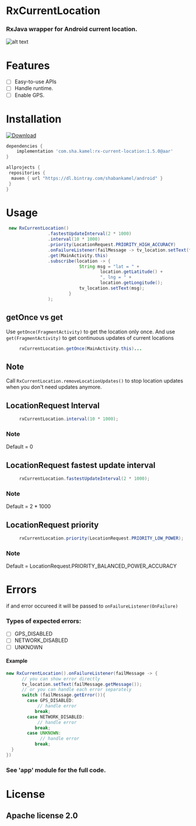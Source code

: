 # RxCurrentLocation
###  RxJava wrapper for Android current location.

![alt text](https://github.com/ShabanKamell/RxCurrentLocation/blob/master/blob/master/raw/mobile-location.png "Sample App")

# Features

 - [ ] Easy-to-use APIs
 - [ ] Handle runtime.
 - [ ] Enable GPS.

# Installation
[ ![Download](https://api.bintray.com/packages/shabankamel/android/rxcurrentlocation/images/download.svg) ](https://bintray.com/shabankamel/android/rxcurrentlocation/_latestVersion)
```groovy
dependencies {
    implementation 'com.sha.kamel:rx-current-location:1.5.0@aar'
}

allprojects {
 repositories { 
  maven { url "https://dl.bintray.com/shabankamel/android" } 
 }
}
```
# Usage
```java
 new RxCurrentLocation()
                .fastestUpdateInterval(2 * 1000)
                .interval(10 * 1000)
                .priority(LocationRequest.PRIORITY_HIGH_ACCURACY)
                .onFailureListener(failMessage -> tv_location.setText(failMessage.getMessage()))
                .get(MainActivity.this)
                .subscribe(location -> {
                            String msg = "lat = " +
                                    location.getLatitude() +
                                    ", lng = " +
                                    location.getLongitude();
                            tv_location.setText(msg);
                        }
                );
```
## getOnce vs get
Use `getOnce(FragmentActivity)` to get the location only once. And use `get(FragmentActivity)` to get continuous updates of current locations
```java
     rxCurrentLocation.getOnce(MainActivity.this)...
```
## Note
Call `RxCurrentLocation.removeLocationUpdates()` to stop location updates when you don't need updates anymore.

## LocationRequest Interval
```java
     rxCurrentLocation.interval(10 * 1000);
```
### Note
Default = 0

## LocationRequest fastest update interval
```java
     rxCurrentLocation.fastestUpdateInterval(2 * 1000);
```
### Note
Default = 2 * 1000

## LocationRequest priority

```java
     rxCurrentLocation.priority(LocationRequest.PRIORITY_LOW_POWER);
```
### Note
Default = LocationRequest.PRIORITY_BALANCED_POWER_ACCURACY

# Errors
if and error occureed it will be passed to `onFailureListener(OnFailure)`
### Types of expected errors:

 - [ ] GPS_DISABLED
 - [ ] NETWORK_DISABLED
 - [ ] UNKNOWN

#### Example
```java
new RxCurrentLocation().onFailureListener(failMessage -> {  
      // you can show error directly
      tv_location.setText(failMessage.getMessage()); 
      // or you can handle each error separately
      switch (failMessage.getError()){  
        case GPS_DISABLED:  
            // handle error  
           break;  
        case NETWORK_DISABLED:  
            // handle error  
           break;  
        case UNKNOWN:  
             // handle error  
           break;  
  } 
})
```

### See 'app' module for the full code.

# License

## Apache license 2.0

